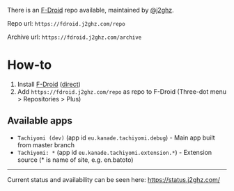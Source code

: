There is an [F-Droid](https://f-droid.org/repository/browse/?fdid=org.fdroid.fdroid) repo available, maintained by [@j2ghz](https://github.com/j2ghz).

Repo url: `https://fdroid.j2ghz.com/repo`

Archive url: `https://fdroid.j2ghz.com/archive`

# How-to
1. Install [F-Droid](https://f-droid.org/repository/browse/?fdid=org.fdroid.fdroid) ([direct](https://f-droid.org/FDroid.apk))
2. Add `https://fdroid.j2ghz.com/repo` as repo to F-Droid (Three-dot menu > Repositories > Plus)

## Available apps
* `Tachiyomi (dev)` (app id `eu.kanade.tachiyomi.debug`) - Main app built from master branch
* `Tachiyomi: *` (app id `eu.kanade.tachiyomi.extension.*`) - Extension source (* is name of site, e.g. en.batoto)

***
Current status and availability can be seen here: https://status.j2ghz.com/